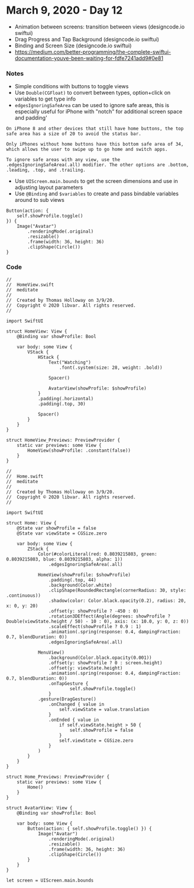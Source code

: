 # March 9, 2020 - Day 12

* Animation between screens: transition between views (designcode.io swiftui)
* Drag Progress and Tap Background (designcode.io swiftui)
* Binding and Screen Size (designcode.io swiftui)
* https://medium.com/better-programming/the-complete-swiftui-documentation-youve-been-waiting-for-fdfe7241add9#0e81

### Notes

* Simple conditions with buttons to toggle views
* Use `Double(CGFloat)` to convert between types, option+click on variables to get type info
* `edgesIgnoringSafeArea` can be used to ignore safe areas, this is especially useful for iPhone with "notch" for additional screen space and padding'

```
On iPhone 8 and other devices that still have home buttons, the top safe area has a size of 20 to avoid the status bar.

Only iPhones without home buttons have this bottom safe area of 34, which allows the user to swipe up to go home and switch apps.

To ignore safe areas with any view, use the .edgesIgnoringSafeArea(.all) modifier. The other options are .bottom, .leading, .top, and .trailing.
```

* Use `UIScreen.main.bounds` to get the screen dimensions and use in adjusting layout parameters
* Use `@Binding` and `$variables` to create and pass bindable variables around to sub views


```
Button(action: {
    self.showProfile.toggle()
}) {
    Image("Avatar")
        .renderingMode(.original)
        .resizable()
        .frame(width: 36, height: 36)
        .clipShape(Circle())
}
```

### Code

```
//
//  HomeView.swift
//  meditate
//
//  Created by Thomas Holloway on 3/9/20.
//  Copyright © 2020 libvar. All rights reserved.
//

import SwiftUI

struct HomeView: View {
    @Binding var showProfile: Bool
    
    var body: some View {
        VStack {
            HStack {
                Text("Watching")
                    .font(.system(size: 28, weight: .bold))
                
                Spacer()
                
                AvatarView(showProfile: $showProfile)
            }
            .padding(.horizontal)
            .padding(.top, 30)
            
            Spacer()
        }
    }
}

struct HomeView_Previews: PreviewProvider {
    static var previews: some View {
        HomeView(showProfile: .constant(false))
    }
}
```

```
//
//  Home.swift
//  meditate
//
//  Created by Thomas Holloway on 3/9/20.
//  Copyright © 2020 libvar. All rights reserved.
//

import SwiftUI

struct Home: View {
    @State var showProfile = false
    @State var viewState = CGSize.zero
    
    var body: some View {
        ZStack {
            Color(#colorLiteral(red: 0.8039215803, green: 0.8039215803, blue: 0.8039215803, alpha: 1))
                .edgesIgnoringSafeArea(.all)
            
            HomeView(showProfile: $showProfile)
                .padding(.top, 44)
                .background(Color.white)
                .clipShape(RoundedRectangle(cornerRadius: 30, style: .continuous))
                .shadow(color: Color.black.opacity(0.2), radius: 20, x: 0, y: 20)
                .offset(y: showProfile ? -450 : 0)
                .rotation3DEffect(Angle(degrees: showProfile ? Double(viewState.height / 50) - 10 : 0), axis: (x: 10.0, y: 0, z: 0))
                .scaleEffect(showProfile ? 0.9 : 1)
                .animation(.spring(response: 0.4, dampingFraction: 0.7, blendDuration: 0))
                .edgesIgnoringSafeArea(.all)
            
            MenuView()
                .background(Color.black.opacity(0.001))
                .offset(y: showProfile ? 0 : screen.height)
                .offset(y: viewState.height)
                .animation(.spring(response: 0.4, dampingFraction: 0.7, blendDuration: 0))
                .onTapGesture {
                        self.showProfile.toggle()
                }
            .gesture(DragGesture()
                .onChanged { value in
                    self.viewState = value.translation
                }
                .onEnded { value in
                    if self.viewState.height > 50 {
                        self.showProfile = false
                    }
                    self.viewState = CGSize.zero
                }
            )
        }
    }
}

struct Home_Previews: PreviewProvider {
    static var previews: some View {
        Home()
    }
}

struct AvatarView: View {
    @Binding var showProfile: Bool
    
    var body: some View {
        Button(action: { self.showProfile.toggle() }) {
            Image("Avatar")
                .renderingMode(.original)
                .resizable()
                .frame(width: 36, height: 36)
                .clipShape(Circle())
        }
    }
}

let screen = UIScreen.main.bounds

```
